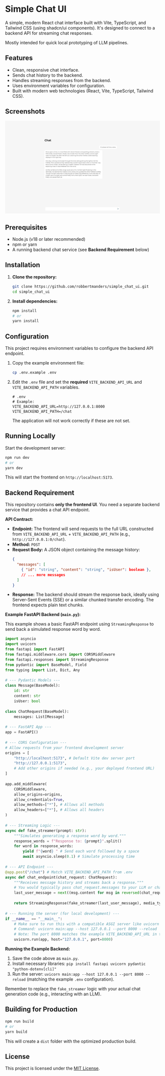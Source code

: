 # Simple Chat UI

A simple, modern React chat interface built with Vite, TypeScript, and Tailwind CSS (using shadcn/ui components). It's designed to connect to a backend API for streaming chat responses.

Mostly intended for quick local prototyping of LLM pipelines.

## Features

*   Clean, responsive chat interface.
*   Sends chat history to the backend.
*   Handles streaming responses from the backend.
*   Uses environment variables for configuration.
*   Built with modern web technologies (React, Vite, TypeScript, Tailwind CSS).

## Screenshots

![Chat UI](images/chat_screenshot.png)

## Prerequisites

*   Node.js (v18 or later recommended)
*   npm or yarn
*   A running backend chat service (see **Backend Requirement** below)

## Installation

1.  **Clone the repository:**
    ```bash
    git clone https://github.com/robbertmanders/simple_chat_ui.git
    cd simple_chat_ui
    ```
2.  **Install dependencies:**
    ```bash
    npm install
    # or
    yarn install
    ```

## Configuration

This project requires environment variables to configure the backend API endpoint.

1.  Copy the example environment file:
    ```bash
    cp .env.example .env
    ```
2.  Edit the `.env` file and set the **required** `VITE_BACKEND_API_URL` and `VITE_BACKEND_API_PATH` variables.
    ```dotenv
    # .env
    # Example:
    VITE_BACKEND_API_URL=http://127.0.0.1:8000
    VITE_BACKEND_API_PATH=/chat
    ```
    The application will not work correctly if these are not set.

## Running Locally

Start the development server:

```bash
npm run dev
# or
yarn dev
```

This will start the frontend on `http://localhost:5173`.

## Backend Requirement

This repository contains **only the frontend UI**. You need a separate backend service that provides a chat API endpoint.

**API Contract:**

*   **Endpoint:** The frontend will send requests to the full URL constructed from `VITE_BACKEND_API_URL` + `VITE_BACKEND_API_PATH` (e.g., `http://127.0.0.1:0/chat`).
*   **Method:** `POST`
*   **Request Body:** A JSON object containing the message history:
    ```json
    {
      "messages": [
        { "id": "string", "content": "string", "isUser": boolean },
        // ... more messages
      ]
    }
    ```
*   **Response:** The backend should stream the response back, ideally using Server-Sent Events (SSE) or a similar chunked transfer encoding. The frontend expects plain text chunks.

**Example FastAPI Backend (`main.py`):**

This example shows a basic FastAPI endpoint using `StreamingResponse` to send back a simulated response word by word.

```python
import asyncio
import uvicorn
from fastapi import FastAPI
from fastapi.middleware.cors import CORSMiddleware
from fastapi.responses import StreamingResponse
from pydantic import BaseModel, Field
from typing import List, Dict, Any

# --- Pydantic Models ---
class Message(BaseModel):
    id: str
    content: str
    isUser: bool

class ChatRequest(BaseModel):
    messages: List[Message]

# --- FastAPI App ---
app = FastAPI()

# --- CORS Configuration ---
# Allow requests from your frontend development server
origins = [
    "http://localhost:5173", # Default Vite dev server port
    "http://127.0.0.1:5173",
    # Add other origins if needed (e.g., your deployed frontend URL)
]

app.add_middleware(
    CORSMiddleware,
    allow_origins=origins,
    allow_credentials=True,
    allow_methods=["*"], # Allows all methods
    allow_headers=["*"], # Allows all headers
)

# --- Streaming Logic ---
async def fake_streamer(prompt: str):
    """Simulates generating a response word by word."""
    response_words = f"Response to: {prompt}".split()
    for word in response_words:
        yield f"{word} " # Send each word followed by a space
        await asyncio.sleep(0.1) # Simulate processing time

# --- API Endpoint ---
@app.post("/chat") # Match VITE_BACKEND_API_PATH from .env
async def chat_endpoint(chat_request: ChatRequest):
    """Receives message history and streams back a response."""
    # You would typically pass chat_request.messages to your LLM or chat logic here
    last_user_message = next((msg.content for msg in reversed(chat_request.messages) if msg.isUser), "No user message found")

    return StreamingResponse(fake_streamer(last_user_message), media_type="text/plain")

# --- Running the server (for local development) ---
if __name__ == "__main__":
    # Make sure to run this with a compatible ASGI server like uvicorn
    # Command: uvicorn main:app --host 127.0.0.1 --port 8000 --reload
    # Note: The port 8000 matches the example VITE_BACKEND_API_URL in the README
    uvicorn.run(app, host="127.0.0.1", port=8000)
```

**Running the Example Backend:**

1.  Save the code above as `main.py`.
2.  Install necessary libraries: `pip install fastapi uvicorn pydantic "python-dotenv[cli]"`
3.  Run the server: `uvicorn main:app --host 127.0.0.1 --port 8000 --reload` (matching the example `.env` configuration).

Remember to replace the `fake_streamer` logic with your actual chat generation code (e.g., interacting with an LLM).

## Building for Production

```bash
npm run build
# or
yarn build
```

This will create a `dist` folder with the optimized production build.

## License

This project is licensed under the [MIT License](./LICENSE).
